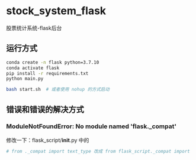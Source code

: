 # stock_system_flask
股票统计系统-flask后台

## 运行方式
```bash
conda create -n flask python=3.7.10
conda activate flask
pip install -r requirements.txt
python main.py

bash start.sh  # 或者使用 nohup 的方式启动
```

## 错误和错误的解决方式
### ModuleNotFoundError: No module named 'flask._compat'
修改一下：flask_script/__init__.py 中的 
```python
# from ._compat import text_type 改成 from flask_script._compat import text_type
```